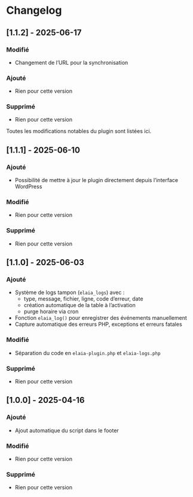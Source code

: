 # Changelog

## [1.1.2] - 2025-06-17
### Modifié
- Changement de l’URL pour la synchronisation

### Ajouté
- Rien pour cette version

### Supprimé
- Rien pour cette version


Toutes les modifications notables du plugin sont listées ici.
## [1.1.1] - 2025-06-10
### Ajouté
- Possibilité de mettre à jour le plugin directement depuis l’interface WordPress

### Modifié
- Rien pour cette version

### Supprimé
- Rien pour cette version

## [1.1.0] - 2025-06-03
### Ajouté
- Système de logs tampon (`elaia_logs`) avec :
  - type, message, fichier, ligne, code d’erreur, date
  - création automatique de la table à l’activation
  - purge horaire via cron
- Fonction `elaia_log()` pour enregistrer des événements manuellement
- Capture automatique des erreurs PHP, exceptions et erreurs fatales

### Modifié
- Séparation du code en `elaia-plugin.php` et `elaia-logs.php`

### Supprimé
- Rien pour cette version


## [1.0.0] - 2025-04-16
### Ajouté
- Ajout automatique du script dans le footer

### Modifié
- Rien pour cette version

### Supprimé
- Rien pour cette version